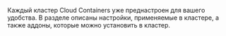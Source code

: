 Каждый кластер Cloud Containers уже преднастроен для вашего удобства. В разделе описаны настройки, применяемые в кластере, а также аддоны, которые можно установить в кластер.